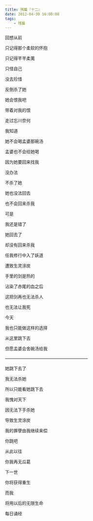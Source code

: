 ```yaml
---
title: 残篇『十二』
date: 2012-04-30 16:00:08
tags:
    - 残篇
---
```


回想从前

只记得那个柔软的怀抱

只记得芊芊柔荑

只怪自己

没去珍惜

反倒杀了她

她会恨我吧

带着对我的恨

走过忘川奈何

我知道

她不会喝孟婆那碗汤

孟婆也不会给她喝

因为她要回来找我

没办法

不杀了她

她也没法回去

也不会回来杀我

可是

我还是错了

她回去了

却没有回来杀我

任我修行中入了妖道

遭致生灵涂炭

手里的剑是热的

沾染了赤尾的血之后

这把剑再也无法杀人

也无法让我死

今天

我也只能做这样的选择

从这里跳下去

但愿孟婆会舍碗汤给我

———————————————————–

她跳下去了

我无法杀她

所以只能看她跳下去

我愧对天下

因无法下手杀她

导致生灵涂炭

我的罪孽由我继续来偿

你跳吧

从此以往

你我再无瓜葛

下一世

你将获得重生

而我

将用以后的无限生命

每日诵经